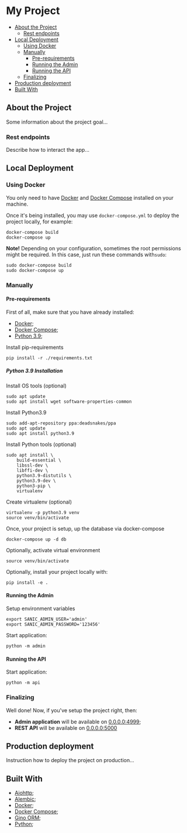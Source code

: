 # My Project

- [About the Project](#about-the-project)
    - [Rest endpoints](#rest-endpoints)
- [Local Deployment](#local-deployment)
    - [Using Docker](#using-docker)
    - [Manually](#manually)
        - [Pre-requirements](#pre-requirements)
        - [Running the Admin](#running-the-admin)
        - [Running the API](#running-the-api)
    - [Finalizing](#finalizing)
- [Production deployment](#production-deployment)
- [Built With](#built-with)

## About the Project

Some information about the project goal...

### Rest endpoints

Describe how to interact the app...

## Local Deployment

### Using Docker

You only need to have [Docker](https://docs.docker.com/engine/install/ubuntu/)
  and [Docker Compose](https://docs.docker.com/compose/install/) installed on
  your machine.

Once it's being installed, you may use `docker-compose.yml` to deploy the project
  locally, for example:
```shell script
docker-compose build
docker-compose up
```

**Note!** Depending on your configuration, sometimes the root permissions might
  be required. In this case, just run these commands with`sudo`:
```shell script
sudo docker-compose build
sudo docker-compose up
```

### Manually

#### Pre-requirements

First of all, make sure that you have already installed:
* [Docker](https://docs.docker.com/engine/install/ubuntu/);
* [Docker Compose](https://docs.docker.com/compose/install/);
* [Python 3.9](#python-39-installation);


Install pip-requirements
```shell script
pip install -r ./requirements.txt
```

##### Python 3.9 Installation

Install OS tools (optional)
```shell script
sudo apt update 
sudo apt install wget software-properties-common
```

Install Python3.9
```shell script
sudo add-apt-repository ppa:deadsnakes/ppa
sudo apt update 
sudo apt install python3.9 
```

Install Python tools (optional)
```shell script
sudo apt install \
    build-essential \
    libssl-dev \
    libffi-dev \
    python3.9-distutils \
    python3.9-dev \
    python3-pip \
    virtualenv
```

Create virtualenv (optional)
```shell script
virtualenv -p python3.9 venv
source venv/bin/activate
```

Once, your project is setup, up the database via docker-compose
```shell script
docker-compose up -d db
```

Optionally, activate virtual environment
```shell script
source venv/bin/activate
```

Optionally, install your project locally with:
```shell script
pip install -e .
```

#### Running the Admin

Setup environment variables
```shell script
export SANIC_ADMIN_USER='admin'
export SANIC_ADMIN_PASSWORD='123456'
```

Start application:
```shell script
python -m admin
```

#### Running the API

Start application:
```shell script
python -m api
```

### Finalizing

Well done! Now, if you've setup the project right, then:
* **Admin application** will be available on
  [0.0.0.0:4999](http://0.0.0.0:4999/);
* **REST API** will be available on [0.0.0.0:5000](http://0.0.0.0:5000/)


## Production deployment

Instruction how to deploy the project on production...

## Built With

* [Aiohttp]();
* [Alembic]();
* [Docker](https://docs.docker.com/engine/install/ubuntu/);
* [Docker Compose](https://docs.docker.com/compose/install/);
* [Gino ORM]();
* [Python]();
